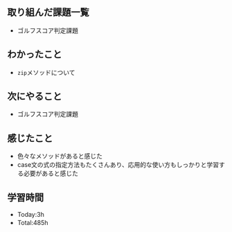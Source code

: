 ## 取り組んだ課題一覧
- ゴルフスコア判定課題

## わかったこと
- `zip`メソッドについて

## 次にやること
- ゴルフスコア判定課題

## 感じたこと
- 色々なメソッドがあると感じた
- case文の式の指定方法もたくさんあり、応用的な使い方もしっかりと学習する必要があると感じた
  
## 学習時間
- Today:3h
- Total:485h　 
 
